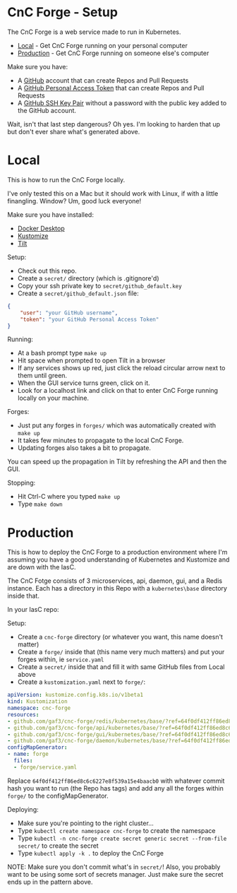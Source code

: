 # CnC Forge - Setup

The CnC Forge is a web service made to run in Kubernetes.

- [Local](#Local) - Get CnC Forge running on your personal computer
- [Production](#Production) - Get CnC Forge running on someone else's computer

Make sure you have:
- A [GitHub](https://github.com/) account that can create Repos and Pull Requests
- A [GitHub Personal Access Token](https://github.com/settings/tokens) that can create Repos and Pull Requests
- A [GitHub SSH Key Pair](https://docs.github.com/en/authentication/connecting-to-github-with-ssh/generating-a-new-ssh-key-and-adding-it-to-the-ssh-agent) without a password with the public key added to the GitHub account.

Wait, isn't that last step dangerous? Oh yes. I'm looking to harden that up but don't ever share what's generated above.

# Local

This is how to run the CnC Forge locally.

I've only tested this on a Mac but it should work with Linux, if with a little finangling. Window? Um, good luck everyone!

Make sure you have installed:
- [Docker Desktop](https://www.docker.com/products/docker-desktop/)
- [Kustomize](https://kustomize.io/)
- [Tilt](https://docs.tilt.dev/install.html)

Setup:
- Check out this repo.
- Create a `secret/` directory (which is .gitignore'd)
- Copy your ssh private key to `secret/github_default.key`
- Create a `secret/github_default.json` file:

```json
{
    "user": "your GitHub username",
    "token": "your GitHub Personal Access Token"
}
```

Running:
- At a bash prompt type `make up`
- Hit space when prompted to open Tilt in a browser
- If any services shows up red, just click the reload circular arrow next to them until green.
- When the GUI service turns green, click on it.
- Look for a localhost link and click on that to enter CnC Forge running locally on your machine.

Forges:
- Just put any forges in `forges/` which was automatically created with `make up`
- It takes few minutes to propagate to the local CnC Forge.
- Updating forges also takes a bit to propagate.

You can speed up the propagation in Tilt by refreshing the API and then the GUI.

Stopping:
- Hit Ctrl-C where you typed `make up`
- Type `make down`

# Production

This is how to deploy the CnC Forge to a production environment where I'm assuming you have a good
understanding of Kubernetes and Kustomize and are down with the IasC.

The CnC Fotge consists of 3 microservices, api, daemon, gui, and a Redis instance. Each has a directory in this Repo with
a `kubernetes\base` directory inside that.

In your IasC repo:

Setup:
- Create a `cnc-forge` directory (or whatever you want, this name doesn't matter)
- Create a `forge/` inside that (this name very much matters) and put your forges within, ie `service.yaml`
- Create a `secret/` inside that and fill it with same GitHub files from Local above
- Create a `kustomization.yaml` next to `forge/`:

```yaml
apiVersion: kustomize.config.k8s.io/v1beta1
kind: Kustomization
namespace: cnc-forge
resources:
- github.com/gaf3/cnc-forge/redis/kubernetes/base/?ref=64f0df412ff86ed8c6c6227e8f539a15e4baacb0
- github.com/gaf3/cnc-forge/api/kubernetes/base/?ref=64f0df412ff86ed8c6c6227e8f539a15e4baacb0
- github.com/gaf3/cnc-forge/gui/kubernetes/base/?ref=64f0df412ff86ed8c6c6227e8f539a15e4baacb0
- github.com/gaf3/cnc-forge/daemon/kubernetes/base/?ref=64f0df412ff86ed8c6c6227e8f539a15e4baacb0
configMapGenerator:
- name: forge
  files:
  - forge/service.yaml
```

Replace `64f0df412ff86ed8c6c6227e8f539a15e4baacb0` with whatever commit hash you want to run (the Repo has tags) and add
any all the forges within `forge/` to the configMapGenerator.

Deploying:
- Make sure you're pointing to the right cluster...
- Type `kubectl create namespace cnc-forge` to create the namespace
- Type `kubectl -n cnc-forge create secret generic secret --from-file secret/` to create the secret
- Type `kubectl apply -k .` to deploy the CnC Forge

NOTE: Make sure you don't commit what's in `secret/`! Also, you probably want to be using some sort of secrets
manager. Just make sure the secret ends up in the pattern above.

